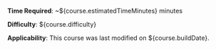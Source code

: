 
**Time Required**: ~${course.estimatedTimeMinutes} minutes

**Difficulty**: ${course.difficulty}

**Applicability**:
This course was last modified on ${course.buildDate}.

